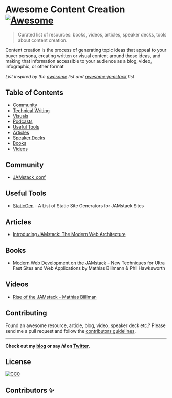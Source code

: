 # Awesome Content Creation [![Awesome](https://cdn.rawgit.com/sindresorhus/awesome/d7305f38d29fed78fa85652e3a63e154dd8e8829/media/badge.svg)](https://github.com/sindresorhus/awesome)

> Curated list of resources: books, videos, articles, speaker decks, tools about content creation.

Content creation is the process of generating topic ideas that appeal to your buyer persona, creating written or visual content around those ideas, and making that information accessible to your audience as a blog, video, infographic, or other format

*List inspired by the [awesome](https://github.com/sindresorhus/awesome) list and [awesome-jamstack](https://github.com/bolajiayodeji/awesome-jamstack) list*

## Table of Contents
- [Community](#community)
- [Technical Writing](#technical-writing)
- [Visuals](#visuals)
- [Podcasts](#podcasts)
- [Useful Tools](#useful-tools)
- [Articles](#articles)
- [Speaker Decks](#speaker-decks)
- [Books](#books)
- [Videos](#videos)


## Community
* [JAMstack_conf](https://jamstackconf.com/)

## Useful Tools
* [StaticGen](https://www.staticgen.com/) - A List of Static Site Generators for JAMstack Sites

## Articles
 * [Introducing JAMstack: The Modern Web Architecture](https://www.bolajiayodeji.com/introducing-jamstack-the-modern-web-architecture/)

## Books
* [Modern Web Development on the JAMstack](https://www.netlify.com/oreilly-jamstack/) - New Techniques for Ultra Fast Sites and Web Applications by Mathias Biilmann & Phil Hawksworth

## Videos

* [Rise of the JAMstack - Mathias Biillman](https://www.youtube.com/watch?v=uWTMEDEPw8c)


## Contributing
Found an awesome resource, article, blog, video, speaker deck etc.? Please send me a pull request and follow the [contributors guidelines](/CONTRIBUTING.md).

---

**Check out my [blog](https://bolajiayodeji.com) or say *hi* on [Twitter](https://twitter.com/iambolajiayo).**

## License
[![CC0](http://mirrors.creativecommons.org/presskit/buttons/88x31/svg/cc-zero.svg)](http://creativecommons.org/publicdomain/zero/1.0/)

## Contributors ✨


